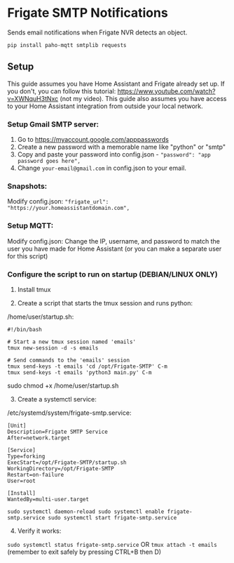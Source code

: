 # Frigate SMTP Notifications
Sends email notifications when Frigate NVR detects an object.

`pip install paho-mqtt smtplib requests`

## Setup
This guide assumes you have Home Assistant and Frigate already set up. If you don't, you can follow this tutorial: https://www.youtube.com/watch?v=XWNquH3tNxc (not my video).
This guide also assumes you have access to your Home Assistant integration from outside your local network.

### Setup Gmail SMTP server:
1. Go to https://myaccount.google.com/apppasswords
2. Create a new password with a memorable name like "python" or "smtp"
3. Copy and paste your password into config.json - `"password": "app password goes here",`
4. Change `your-email@gmail.com` in config.json to your email.

### Snapshots:
Modify config.json:
   `"frigate_url": "https://your.homeassistantdomain.com",`

### Setup MQTT:
Modify config.json:
  Change the IP, username, and password to match the user you have made for Home Assistant (or you can make a separate user for this script)

### Configure the script to run on startup (DEBIAN/LINUX ONLY)
1. Install tmux

3. Create a script that starts the tmux session and runs python:

/home/user/startup.sh:
```
#!/bin/bash

# Start a new tmux session named 'emails'
tmux new-session -d -s emails

# Send commands to the 'emails' session
tmux send-keys -t emails 'cd /opt/Frigate-SMTP' C-m
tmux send-keys -t emails 'python3 main.py' C-m
```

sudo chmod +x /home/user/startup.sh

3. Create a systemctl service:

/etc/systemd/system/frigate-smtp.service:
```
[Unit]
Description=Frigate SMTP Service
After=network.target

[Service]
Type=forking
ExecStart=/opt/Frigate-SMTP/startup.sh
WorkingDirectory=/opt/Frigate-SMTP
Restart=on-failure
User=root

[Install]
WantedBy=multi-user.target
```

`sudo systemctl daemon-reload
sudo systemctl enable frigate-smtp.service
sudo systemctl start frigate-smtp.service`

4. Verify it works:

`sudo systemctl status frigate-smtp.service`
OR
`tmux attach -t emails` (remember to exit safely by pressing CTRL+B then D)
